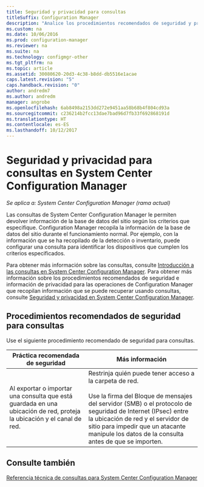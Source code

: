 ```yaml
---
title: Seguridad y privacidad para consultas
titleSuffix: Configuration Manager
description: "Analice los procedimientos recomendados de seguridad y privacidad al consultar información de la base de datos del sitio."
ms.custom: na
ms.date: 10/06/2016
ms.prod: configuration-manager
ms.reviewer: na
ms.suite: na
ms.technology: configmgr-other
ms.tgt_pltfrm: na
ms.topic: article
ms.assetid: 30080620-20d3-4c38-b8dd-db5516e1acae
caps.latest.revision: "5"
caps.handback.revision: "0"
author: andredm7
ms.author: andredm
manager: angrobe
ms.openlocfilehash: 6ab8498a2153dd272e9451aa58b68b4f804cd93a
ms.sourcegitcommit: c236214b2fcc13dae7bad96d7fb33f692868191d
ms.translationtype: HT
ms.contentlocale: es-ES
ms.lasthandoff: 10/12/2017
---
```

# <a name="security-and-privacy-for-queries-in-system-center-configuration-manager"></a>Seguridad y privacidad para consultas en System Center Configuration Manager

*Se aplica a: System Center Configuration Manager (rama actual)*

Las consultas de System Center Configuration Manager le permiten devolver información de la base de datos del sitio según los criterios que especifique. Configuration Manager recopila la información de la base de datos del sitio durante el funcionamiento normal. Por ejemplo, con la información que se ha recopilado de la detección o inventario, puede configurar una consulta para identificar los dispositivos que cumplen los criterios especificados.  

 Para obtener más información sobre las consultas, consulte [Introducción a las consultas en System Center Configuration Manager](../../../core/servers/manage/introduction-to-queries.md). Para obtener más información sobre los procedimientos recomendados de seguridad e información de privacidad para las operaciones de Configuration Manager que recopilan información que se puede recuperar usando consultas, consulte [Seguridad y privacidad en System Center Configuration Manager](../../../core/plan-design/security/security-and-privacy.md).  

## <a name="security-best-practices-for-queries"></a>Procedimientos recomendados de seguridad para consultas  
 Use el siguiente procedimiento recomendado de seguridad para consultas.  

|Práctica recomendada de seguridad|Más información|  
|----------------------------|----------------------|  
|Al exportar o importar una consulta que está guardada en una ubicación de red, proteja la ubicación y el canal de red.|Restrinja quién puede tener acceso a la carpeta de red.<br /><br /> Use la firma del Bloque de mensajes del servidor (SMB) o el protocolo de seguridad de Internet (IPsec) entre la ubicación de red y el servidor de sitio para impedir que un atacante manipule los datos de la consulta antes de que se importen.|  

## <a name="see-also"></a>Consulte también  
 [Referencia técnica de consultas para System Center Configuration Manager](../../../core/servers/manage/queries-technical-reference.md)
